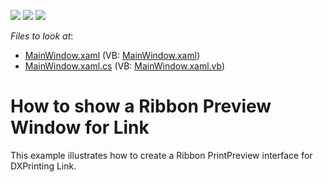 <!-- default badges list -->
![](https://img.shields.io/endpoint?url=https://codecentral.devexpress.com/api/v1/VersionRange/128596086/12.1.8%2B)
[![](https://img.shields.io/badge/Open_in_DevExpress_Support_Center-FF7200?style=flat-square&logo=DevExpress&logoColor=white)](https://supportcenter.devexpress.com/ticket/details/E4407)
[![](https://img.shields.io/badge/📖_How_to_use_DevExpress_Examples-e9f6fc?style=flat-square)](https://docs.devexpress.com/GeneralInformation/403183)
<!-- default badges end -->
<!-- default file list -->
*Files to look at*:

* [MainWindow.xaml](./CS/RibbonPrintPreviewDemo/MainWindow.xaml) (VB: [MainWindow.xaml](./VB/RibbonPrintPreviewDemo/MainWindow.xaml))
* [MainWindow.xaml.cs](./CS/RibbonPrintPreviewDemo/MainWindow.xaml.cs) (VB: [MainWindow.xaml.vb](./VB/RibbonPrintPreviewDemo/MainWindow.xaml.vb))
<!-- default file list end -->
# How to show a Ribbon Preview Window for Link


<p>This example illustrates how to create a Ribbon PrintPreview interface for DXPrinting Link.</p>

<br/>


